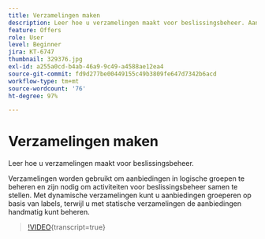```yaml
---
title: Verzamelingen maken
description: Leer hoe u verzamelingen maakt voor beslissingsbeheer. Aan verzamelingen zijn regels verbonden om u te helpen ze alleen aan relevante klanten te tonen.
feature: Offers
role: User
level: Beginner
jira: KT-6747
thumbnail: 329376.jpg
exl-id: a255a0cd-b4ab-46a9-9c49-a4588ae12ea4
source-git-commit: fd9d277be00449155c49b3809fe647d7342b6acd
workflow-type: tm+mt
source-wordcount: '76'
ht-degree: 97%

---
```


# Verzamelingen maken

Leer hoe u verzamelingen maakt voor beslissingsbeheer.

Verzamelingen worden gebruikt om aanbiedingen in logische groepen te beheren en zijn nodig om activiteiten voor beslissingsbeheer samen te stellen. Met dynamische verzamelingen kunt u aanbiedingen groeperen op basis van labels, terwijl u met statische verzamelingen de aanbiedingen handmatig kunt beheren.

>[!VIDEO](https://video.tv.adobe.com/v/329376?quality=12&learn=on){transcript=true}
